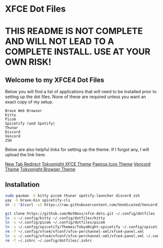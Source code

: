 # XFCE Dot Files

# THIS README IS NOT COMPLETE AND WILL NOT LEAD TO A COMPLETE INSTALL. USE AT YOUR OWN RISK!

## Welcome to my XFCE4 Dot Files
Below you will find a list of applications that will need to be installed prior to setting up the dot files.
None of these are required unless you want an exact copy of my setup.

```
Brave Web Browser
Kitty
Picom
Spicetify (and Spotify)
Thunar
Discord
Vencord
ZSH
```

Below are also helpful links for setting up the theme.
If I forgot any, I will upload the link here.

[New Tab Redirect](https://chromewebstore.google.com/detail/new-tab-redirect/icpgjfneehieebagbmdbhnlpiopdcmna)
[Tokyonight XFCE Theme](https://github.com/Fausto-Korpsvart/Tokyo-Night-GTK-Theme)
[Papirus Icon Theme](https://github.com/PapirusDevelopmentTeam/papirus-icon-theme)
[Vencord Theme](https://betterdiscord.app/theme/Tokyo%20Night)
[Tokyonight Browser Theme](https://chromewebstore.google.com/detail/tokyonight/enpfonmmpgoinjpglildebkaphbhndek)

## Installation
```bash
sudo pacman -S kitty picom thunar spotify-launcher discord zsh
yay -S brave-bin spicetify-cli
sh -c "$(curl -sS https://raw.githubusercontent.com/Vendicated/VencordInstaller/main/install.sh)"
```

```bash
git clone https://github.com/NotNoss/xfce-dots.git ~/.config/dotfiles
ln -s ~/.config/kitty ~/.config/dotfiles/kitty
ln -s ~/.config/picom ~/.config/dotfiles/picom
ln -s ~/.config/spicetify/Themes/TokyoNight-spicetify ~/.config/spicetify/TokyoNight-spicetify
rm -f ~/.config/xfce4/xfconf/xfce-perchannel-xml/xfce4-panel.xml
ln -s ~/.config/xfce4/xfconf/xfce-perchannel-xml/xfce4-panel.xml ~/.config/dotfiles/xfce/panel/xfce4-panel.xml
rm -f ~/.zshrc ~/.config/dotfiles/.zshrc
```